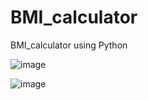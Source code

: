 # BMI_calculator
BMI_calculator using Python

![image](https://github.com/Hinal0101/BMI_calculator/assets/89678274/796c8a30-0d0a-4a55-91bf-888eebb3a992)

![image](https://github.com/Hinal0101/BMI_calculator/assets/89678274/655b15e9-49e6-4a74-bc02-9304041de582)

